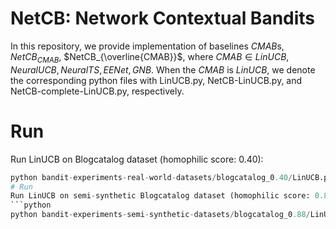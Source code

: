 # NetCB: Network Contextual Bandits
In this repository, we provide implementation of baselines $CMAB$s, $NetCB_{CMAB}$, $NetCB_{\overline{CMAB}}$, where $CMAB \in {LinUCB, NeuralUCB, NeuralTS, EENet, GNB}$. When the $CMAB$ is $LinUCB$, we denote the corresponding python files with LinUCB.py, NetCB-LinUCB.py, and NetCB-complete-LinUCB.py, respectively. 
# Run
Run LinUCB on Blogcatalog dataset (homophilic score: 0.40):
```python
python bandit-experiments-real-world-datasets/blogcatalog_0.40/LinUCB.py
# Run
Run LinUCB on semi-synthetic Blogcatalog dataset (homophilic score: 0.88):
```python
python bandit-experiments-semi-synthetic-datasets/blogcatalog_0.88/LinUCB.py
